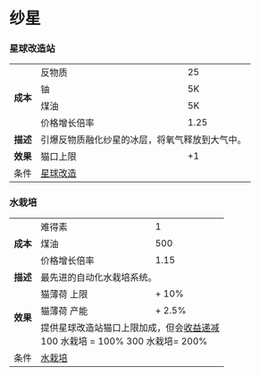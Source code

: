 # 纱星

### 星球改造站
<table>
<tbody>
<tr>
<td rowspan="4">
<strong>
成本
</strong>
</td>
<td>
反物质
</td>
<td>
25
</td>
</tr>
<tr>
<td>
铀
</td>
<td>
5K
</td>
</tr>
<tr>
<td>
煤油
</td>
<td>
5K
</td>
</tr>
<tr>
<td>
价格增长倍率
</td>
<td>
1.25
</td>
</tr>
<tr>
<td>
<strong>
描述
</strong>
</td>
<td colspan="2">
引爆反物质融化纱星的冰层，将氧气释放到大气中。
</td>
</tr>
<tr>
<td rowspan="1">
<strong>
效果
</strong>
</td>
<td>
猫口上限
</td>
<td>
+1
</td>
</tr>
<tr>
<td>
条件
</td>
<td colspan="2">
<a href="?file=001-猫咪百科/03-科学/01-科学#星球改造">
星球改造
</a>
</td>
</tr>
</tbody>
</table>

### 水栽培
<table>
<tbody>
<tr>
<td rowspan="3">
<strong>
成本
</strong>
</td>
<td>
难得素
</td>
<td>
1
</td>
</tr>
<tr>
<td>
煤油
</td>
<td>
500
</td>
</tr>
<tr>
<td>
价格增长倍率
</td>
<td>
1.15
</td>
</tr>
<tr>
<td>
<strong>
描述
</strong>
</td>
<td colspan="2">
最先进的自动化水栽培系统。
</td>
</tr>
<tr>
<td rowspan="3">
<strong>
效果
</strong>
</td>
<td>
猫薄荷 上限
</td>
<td>
+ 10%
</td>
</tr>
<tr>
<td>
猫薄荷 产能
</td>
<td>
+ 2.5%
</td>
</tr>
<tr>
<td colspan="2">
提供星球改造站猫口上限加成，但会<a href="?file=005-名词解释/04-收益递减">收益递减</a><br>100 水栽培 = 100% 300 水栽培= 200%
</td>
</tr>
<tr>
<td>
条件
</td>
<td colspan="2">
<a href="?file=001-猫咪百科/03-科学/01-科学#水栽培">
水栽培
</a>
</td>
</tr>
</tbody>
</table>
